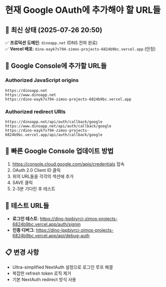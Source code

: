 # 현재 Google OAuth에 추가해야 할 URL들

## 🔗 최신 상태 (2025-07-26 20:50)

✅ **프로덕션 도메인**: `dinoapp.net` (DNS 전파 완료)  
✅ **Vercel 배포**: `dino-eayk7s794-zimos-projects-6824b9bc.vercel.app` (안정)

## 📝 Google Console에 추가할 URL들

### Authorized JavaScript origins

```
https://dinoapp.net
https://www.dinoapp.net
https://dino-eayk7s794-zimos-projects-6824b9bc.vercel.app
```

### Authorized redirect URIs

```
https://dinoapp.net/api/auth/callback/google
https://www.dinoapp.net/api/auth/callback/google
https://dino-eayk7s794-zimos-projects-6824b9bc.vercel.app/api/auth/callback/google
```

## 🔧 빠른 Google Console 업데이트 방법

1. https://console.cloud.google.com/apis/credentials 접속
2. OAuth 2.0 Client ID 클릭
3. 위의 URL들을 각각의 섹션에 추가
4. SAVE 클릭
5. 2-3분 기다린 후 테스트

## 🧪 테스트 URL들

- **로그인 테스트**: https://dino-lppbjyrci-zimos-projects-6824b9bc.vercel.app/auth/signin
- **인증 디버그**: https://dino-lppbjyrci-zimos-projects-6824b9bc.vercel.app/api/debug-auth

## 📋 변경 사항

- Ultra-simplified NextAuth 설정으로 로그인 루프 해결
- 복잡한 refresh token 로직 제거
- 기본 NextAuth redirect 방식 사용
